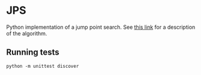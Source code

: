 # JPS

Python implementation of a jump point search. See [this link](https://harablog.wordpress.com/2011/09/07/jump-point-search/) for a description of the algorithm.

## Running tests

    python -m unittest discover
